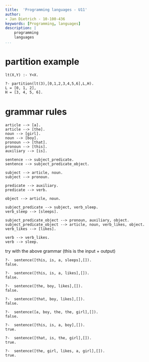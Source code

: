 ```yaml
---
title:  'Programming languages - U11'
author:
- Jan Dietrich - 10-100-436
keywords: [Programming, languages]
description: |
    programming
    languages
...
```


# partition example

```
lt(X,Y) :- Y<X.

?- partition(lt(3),[0,1,2,3,4,5,6],L,H).
L = [0, 1, 2],
H = [3, 4, 5, 6].
```

# grammar rules

```
article --> [a].
article --> [the].
noun --> [girl].
noun --> [boy].
pronoun --> [that].
pronoun --> [this].
auxiliary --> [is].

sentence --> subject_predicate.
sentence --> subject_predicate_object.

subject --> article, noun.
subject --> pronoun.

predicate --> auxiliary.
predicate --> verb.

object --> article, noun.

subject_predicate --> subject, verb_sleep.
verb_sleep --> [sleeps].

subject_predicate_object --> pronoun, auxiliary, object.
subject_predicate_object --> article, noun, verb_likes, object.
verb_likes --> [likes].

verb --> verb_likes.
verb --> sleep.
```

try with the above grammar (this is the input + output)
```
?-  sentence([this, is, a, sleeps],[]).
false.

?-  sentence([this, is, a, likes],[]).
false.

?-  sentence([the, boy, likes],[]).
false.

?-  sentence([that, boy, likes],[]).
false.

?-  sentence([a, boy, the, the, girl],[]).
false.

?-  sentence([this, is, a, boy],[]).
true.

?-  sentence([that, is, the, girl],[]).
true.

?-  sentence([the, girl, likes, a, girl],[]).
true.

```
